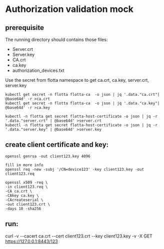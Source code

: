 # Authorization validation mock
## prerequisite
The running directory should contains those files: 
* Server.crt
* Server.key
* CA.crt
* ca.key
* authorization_devices.txt

Use the secret from flotta namespace to get ca.crt, ca.key, server.crt, server.key

```
kubectl get secret -n flotta flotta-ca  -o json | jq '.data."ca.crt"| @base64d' -r >ca.crt
kubectl get secret -n flotta flotta-ca  -o json | jq '.data."ca.key"| @base64d' -r >ca.key

kubectl -n flotta get secret flotta-host-certificate -o json | jq -r '.data."server.crt" | @base64d' >server.crt
kubectl -n flotta get secret flotta-host-certificate -o json | jq -r '.data."server.key" | @base64d' >server.key
```


## create client certificate and key:
```
openssl genrsa -out client123.key 4096

fill in more info
openssl req -new -subj '/CN=device123' -key client123.key -out client123.req

openssl x509 -req \
-in client123.req \
-CA ca.crt \
-CAkey ca.key \
-CAcreateserial \
-out client123.crt \
-days 10 -sha256
```

## run: 
curl -v  --cacert ca.crt   --cert client123.crt   --key client123.key -v   -X GET   https://127.0.0.1:8443/123

